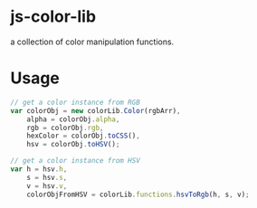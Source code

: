 js-color-lib
============

a collection of color manipulation functions.


Usage
=====

```javascript
// get a color instance from RGB
var colorObj = new colorLib.Color(rgbArr),
	alpha = colorObj.alpha,
	rgb = colorObj.rgb,
	hexColor = colorObj.toCSS(),
	hsv = colorObj.toHSV();

// get a color instance from HSV
var h = hsv.h,
	s = hsv.s,
	v = hsv.v,
	colorObjFromHSV = colorLib.functions.hsvToRgb(h, s, v);
```